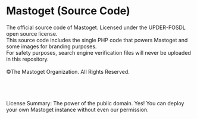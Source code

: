 # Mastoget (Source Code)
The official source code of Mastoget. Licensed under the UPDER-FOSDL open source license.<br>
This source code includes the single PHP code that powers Mastoget and some images for branding purposes.<br>
For safety purposes, search engine verification files will never be uploaded in this repository.<br><br>
©The Mastoget Organization. All Rights Reserved.
<br><br><br><br><br>
License Summary: The power of the public domain. Yes! You can deploy your own Mastoget instance without even our permission.
